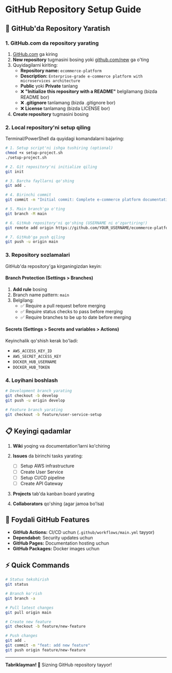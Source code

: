 # GitHub Repository Setup Guide

## 🚀 GitHub'da Repository Yaratish

### 1. GitHub.com da repository yarating

1. [GitHub.com](https://github.com) ga kiring
2. **New repository** tugmasini bosing yoki [github.com/new](https://github.com/new) ga o'ting
3. Quyidagilarni kiriting:
   - **Repository name:** `ecommerce-platform`
   - **Description:** `Enterprise-grade e-commerce platform with microservices architecture`
   - **Public** yoki **Private** tanlang
   - ❌ **"Initialize this repository with a README"** belgilamang (bizda README bor)
   - ❌ **.gitignore** tanlamang (bizda .gitignore bor)
   - ❌ **License** tanlamang (bizda LICENSE bor)
4. **Create repository** tugmasini bosing

### 2. Local repository'ni setup qiling

Terminal/PowerShell da quyidagi komandalarni bajaring:

```bash
# 1. Setup script'ni ishga tushiring (optional)
chmod +x setup-project.sh
./setup-project.sh

# 2. Git repository'ni initialize qiling
git init

# 3. Barcha fayllarni qo'shing
git add .

# 4. Birinchi commit
git commit -m "Initial commit: Complete e-commerce platform documentation and setup"

# 5. Main branch'ga o'ting
git branch -M main

# 6. GitHub repository'ni qo'shing (USERNAME ni o'zgartiring!)
git remote add origin https://github.com/YOUR_USERNAME/ecommerce-platform.git

# 7. GitHub'ga push qiling
git push -u origin main
```

### 3. Repository sozlamalari

GitHub'da repository'ga kirganingizdan keyin:

#### Branch Protection (Settings > Branches)
1. **Add rule** bosing
2. Branch name pattern: `main`
3. Belgilang:
   - ✅ Require a pull request before merging
   - ✅ Require status checks to pass before merging
   - ✅ Require branches to be up to date before merging

#### Secrets (Settings > Secrets and variables > Actions)
Keyinchalik qo'shish kerak bo'ladi:
- `AWS_ACCESS_KEY_ID`
- `AWS_SECRET_ACCESS_KEY`
- `DOCKER_HUB_USERNAME`
- `DOCKER_HUB_TOKEN`

### 4. Loyihani boshlash

```bash
# Development branch yarating
git checkout -b develop
git push -u origin develop

# Feature branch yarating
git checkout -b feature/user-service-setup
```

## 📋 Keyingi qadamlar

1. **Wiki** yoqing va documentation'larni ko'chiring
2. **Issues** da birinchi tasks yarating:
   - [ ] Setup AWS infrastructure
   - [ ] Create User Service
   - [ ] Setup CI/CD pipeline
   - [ ] Create API Gateway

3. **Projects** tab'da kanban board yarating

4. **Collaborators** qo'shing (agar jamoa bo'lsa)

## 🔗 Foydali GitHub Features

- **GitHub Actions:** CI/CD uchun (`.github/workflows/main.yml` tayyor)
- **Dependabot:** Security updates uchun
- **GitHub Pages:** Documentation hosting uchun
- **GitHub Packages:** Docker images uchun

## ⚡ Quick Commands

```bash
# Status tekshirish
git status

# Branch ko'rish
git branch -a

# Pull latest changes
git pull origin main

# Create new feature
git checkout -b feature/new-feature

# Push changes
git add .
git commit -m "feat: add new feature"
git push origin feature/new-feature
```

---

**Tabriklayman! 🎉** Sizning GitHub repository tayyor! 